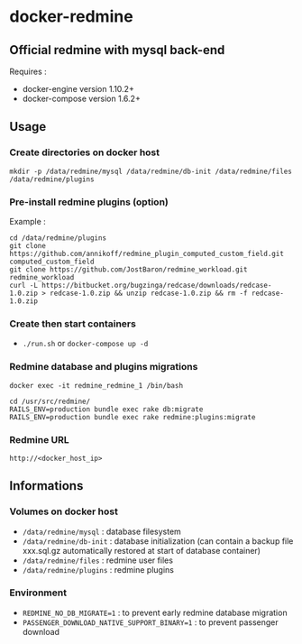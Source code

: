 # docker-redmine

## Official redmine with mysql back-end

Requires :
* docker-engine version 1.10.2+
* docker-compose version 1.6.2+

## Usage
### Create directories on docker host
```
mkdir -p /data/redmine/mysql /data/redmine/db-init /data/redmine/files /data/redmine/plugins
```

### Pre-install redmine plugins (option)
Example :
```
cd /data/redmine/plugins
git clone https://github.com/annikoff/redmine_plugin_computed_custom_field.git computed_custom_field
git clone https://github.com/JostBaron/redmine_workload.git redmine_workload
curl -L https://bitbucket.org/bugzinga/redcase/downloads/redcase-1.0.zip > redcase-1.0.zip && unzip redcase-1.0.zip && rm -f redcase-1.0.zip
```

### Create then start containers
* `./run.sh` or `docker-compose up -d`

### Redmine database and plugins migrations
```
docker exec -it redmine_redmine_1 /bin/bash
```
```
cd /usr/src/redmine/
RAILS_ENV=production bundle exec rake db:migrate
RAILS_ENV=production bundle exec rake redmine:plugins:migrate
```

### Redmine URL
```
http://<docker_host_ip>
```

## Informations

### Volumes on docker host
* ``/data/redmine/mysql`` : database filesystem
* ``/data/redmine/db-init`` : database initialization (can contain a backup file xxx.sql.gz automatically restored at start of database container)
* ``/data/redmine/files`` : redmine user files
* ``/data/redmine/plugins`` : redmine plugins

### Environment
* ``REDMINE_NO_DB_MIGRATE=1`` : to prevent early redmine database migration
* ``PASSENGER_DOWNLOAD_NATIVE_SUPPORT_BINARY=1`` : to prevent passenger download
